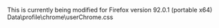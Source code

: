 This is currently being modified for Firefox version 92.0.1 (portable x64)
Data\profile\chrome\userChrome.css
